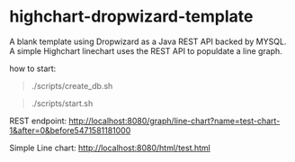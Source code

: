 # highchart-dropwizard-template

A blank template using Dropwizard as a Java REST API backed by MYSQL.
A simple Highchart linechart uses the REST API to populdate a line graph.

how to start:

>./scripts/create_db.sh

>./scripts/start.sh

REST endpoint:
<http://localhost:8080/graph/line-chart?name=test-chart-1&after=0&before5471581181000>


Simple Line chart:
<http://localhost:8080/html/test.html>

